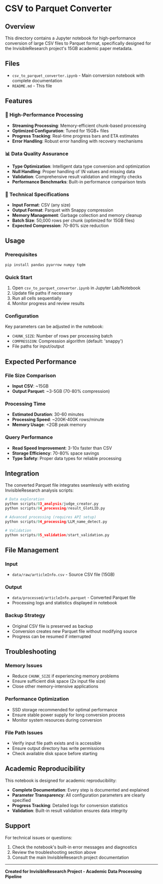 # CSV to Parquet Converter

## Overview

This directory contains a Jupyter notebook for high-performance conversion of large CSV files to Parquet format, specifically designed for the InvisibleResearch project's 15GB academic paper metadata.

## Files

- `csv_to_parquet_converter.ipynb` - Main conversion notebook with complete documentation
- `README.md` - This file

## Features

### 🚀 High-Performance Processing
- **Streaming Processing**: Memory-efficient chunk-based processing
- **Optimized Configuration**: Tuned for 15GB+ files
- **Progress Tracking**: Real-time progress bars and ETA estimates
- **Error Handling**: Robust error handling with recovery mechanisms

### 📊 Data Quality Assurance
- **Type Optimization**: Intelligent data type conversion and optimization
- **Null Handling**: Proper handling of \N values and missing data
- **Validation**: Comprehensive result validation and integrity checks
- **Performance Benchmarks**: Built-in performance comparison tests

### 🔧 Technical Specifications
- **Input Format**: CSV (any size)
- **Output Format**: Parquet with Snappy compression
- **Memory Management**: Garbage collection and memory cleanup
- **Batch Size**: 50,000 rows per chunk (optimized for 15GB files)
- **Expected Compression**: 70-80% size reduction

## Usage

### Prerequisites
```bash
pip install pandas pyarrow numpy tqdm
```

### Quick Start
1. Open `csv_to_parquet_converter.ipynb` in Jupyter Lab/Notebook
2. Update file paths if necessary
3. Run all cells sequentially
4. Monitor progress and review results

### Configuration
Key parameters can be adjusted in the notebook:
- `CHUNK_SIZE`: Number of rows per processing batch
- `COMPRESSION`: Compression algorithm (default: 'snappy')
- File paths for input/output

## Expected Performance

### File Size Comparison
- **Input CSV**: ~15GB
- **Output Parquet**: ~3-5GB (70-80% compression)

### Processing Time
- **Estimated Duration**: 30-60 minutes
- **Processing Speed**: ~200K-400K rows/minute
- **Memory Usage**: <2GB peak memory

### Query Performance
- **Read Speed Improvement**: 3-10x faster than CSV
- **Storage Efficiency**: 70-80% space savings
- **Type Safety**: Proper data types for reliable processing

## Integration

The converted Parquet file integrates seamlessly with existing InvisibleResearch analysis scripts:

```python
# Data exploration
python scripts/03_analysis/judge_creator.py
python scripts/04_processing/result_GlotLID.py

# Advanced processing (requires API setup)
python scripts/04_processing/LLM_name_detect.py

# Validation
python scripts/05_validation/start_validation.py
```

## File Management

### Input
- `data/raw/articleInfo.csv` - Source CSV file (15GB)

### Output
- `data/processed/articleInfo.parquet` - Converted Parquet file
- Processing logs and statistics displayed in notebook

### Backup Strategy
- Original CSV file is preserved as backup
- Conversion creates new Parquet file without modifying source
- Progress can be resumed if interrupted

## Troubleshooting

### Memory Issues
- Reduce `CHUNK_SIZE` if experiencing memory problems
- Ensure sufficient disk space (2x input file size)
- Close other memory-intensive applications

### Performance Optimization
- SSD storage recommended for optimal performance
- Ensure stable power supply for long conversion process
- Monitor system resources during conversion

### File Path Issues
- Verify input file path exists and is accessible
- Ensure output directory has write permissions
- Check available disk space before starting

## Academic Reproducibility

This notebook is designed for academic reproducibility:
- **Complete Documentation**: Every step is documented and explained
- **Parameter Transparency**: All configuration parameters are clearly specified
- **Progress Tracking**: Detailed logs for conversion statistics
- **Validation**: Built-in result validation ensures data integrity

## Support

For technical issues or questions:
1. Check the notebook's built-in error messages and diagnostics
2. Review the troubleshooting section above
3. Consult the main InvisibleResearch project documentation

---

**Created for InvisibleResearch Project - Academic Data Processing Pipeline**
